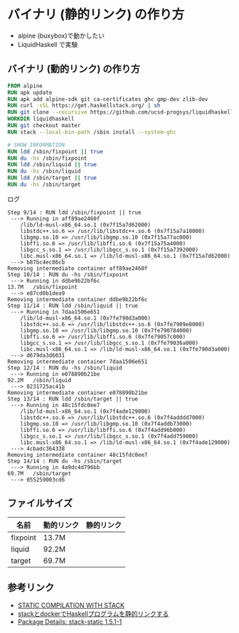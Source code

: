 # バイナリ (静的リンク) の作り方

- alpine (buxybox)で動かしたい
- LiquidHaskell で実験

## バイナリ (動的リンク) の作り方

```dockerfile
FROM alpine
RUN apk update
RUN apk add alpine-sdk git ca-certificates ghc gmp-dev zlib-dev
RUN curl -sSL https://get.haskellstack.org/ | sh
RUN git clone --recursive https://github.com/ucsd-progsys/liquidhaskell.git
WORKDIR liquidhaskell
RUN git checkout master
RUN stack --local-bin-path /sbin install --system-ghc

# SHOW INFORMATION
RUN ldd /sbin/fixpoint || true
RUN du -hs /sbin/fixpoint
RUN ldd /sbin/liquid || true
RUN du -hs /sbin/liquid
RUN ldd /sbin/target || true
RUN du -hs /sbin/target
```

ログ

```
Step 9/14 : RUN ldd /sbin/fixpoint || true
 ---> Running in aff89ae2460f
	/lib/ld-musl-x86_64.so.1 (0x7f15a7d62000)
	libstdc++.so.6 => /usr/lib/libstdc++.so.6 (0x7f15a7a10000)
	libgmp.so.10 => /usr/lib/libgmp.so.10 (0x7f15a77ac000)
	libffi.so.6 => /usr/lib/libffi.so.6 (0x7f15a75a4000)
	libgcc_s.so.1 => /usr/lib/libgcc_s.so.1 (0x7f15a7392000)
	libc.musl-x86_64.so.1 => /lib/ld-musl-x86_64.so.1 (0x7f15a7d62000)
 ---> b87bc4ec86cb
Removing intermediate container aff89ae2460f
Step 10/14 : RUN du -hs /sbin/fixpoint
 ---> Running in ddbe9b22bf6c
13.7M	/sbin/fixpoint
 ---> e87cd0b1dea9
Removing intermediate container ddbe9b22bf6c
Step 11/14 : RUN ldd /sbin/liquid || true
 ---> Running in 7daa1506e651
	/lib/ld-musl-x86_64.so.1 (0x7fe790d3a000)
	libstdc++.so.6 => /usr/lib/libstdc++.so.6 (0x7fe7909e8000)
	libgmp.so.10 => /usr/lib/libgmp.so.10 (0x7fe790784000)
	libffi.so.6 => /usr/lib/libffi.so.6 (0x7fe79057c000)
	libgcc_s.so.1 => /usr/lib/libgcc_s.so.1 (0x7fe79036a000)
	libc.musl-x86_64.so.1 => /lib/ld-musl-x86_64.so.1 (0x7fe790d3a000)
 ---> d679da3d6031
Removing intermediate container 7daa1506e651
Step 12/14 : RUN du -hs /sbin/liquid
 ---> Running in e078890b21be
92.2M	/sbin/liquid
 ---> 8231725ac41b
Removing intermediate container e078890b21be
Step 13/14 : RUN ldd /sbin/target || true
 ---> Running in 48c15fdc0ee7
	/lib/ld-musl-x86_64.so.1 (0x7f4ade129000)
	libstdc++.so.6 => /usr/lib/libstdc++.so.6 (0x7f4adddd7000)
	libgmp.so.10 => /usr/lib/libgmp.so.10 (0x7f4addb73000)
	libffi.so.6 => /usr/lib/libffi.so.6 (0x7f4add96b000)
	libgcc_s.so.1 => /usr/lib/libgcc_s.so.1 (0x7f4add759000)
	libc.musl-x86_64.so.1 => /lib/ld-musl-x86_64.so.1 (0x7f4ade129000)
 ---> 4cbadc364338
Removing intermediate container 48c15fdc0ee7
Step 14/14 : RUN du -hs /sbin/target
 ---> Running in 4a9dc4d796bb
69.7M	/sbin/target
 ---> 055259003cd6
```

## ファイルサイズ

名前 | 動的リンク | 静的リンク
------|--------|--------
fixpoint | 13.7M | 
liquid | 92.2M |
target | 69.7M |



## 参考リンク
- [STATIC COMPILATION WITH STACK](https://www.fpcomplete.com/blog/2016/10/static-compilation-with-stack)
- [stackとdockerでHaskellプログラムを静的リンクする](https://www.ishiy.xyz/posts/2016-02-28-haskell-docker.html)
- [Package Details: stack-static 1.5.1-1](https://aur.archlinux.org/packages/stack-static/)
